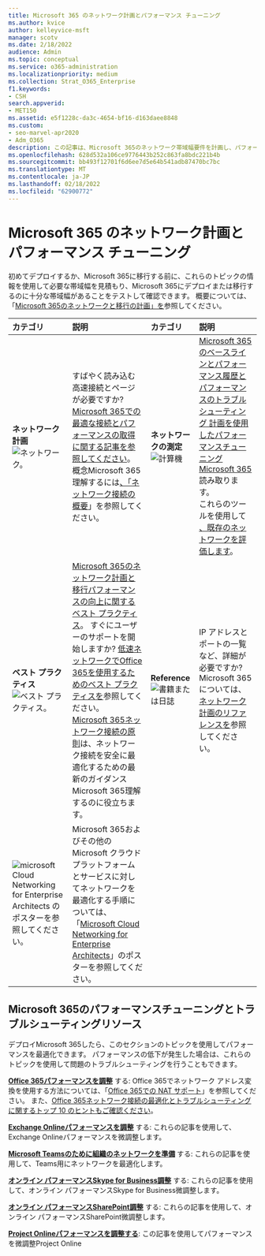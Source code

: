 ```yaml
---
title: Microsoft 365 のネットワーク計画とパフォーマンス チューニング
ms.author: kvice
author: kelleyvice-msft
manager: scotv
ms.date: 2/18/2022
audience: Admin
ms.topic: conceptual
ms.service: o365-administration
ms.localizationpriority: medium
ms.collection: Strat_O365_Enterprise
f1.keywords:
- CSH
search.appverid:
- MET150
ms.assetid: e5f1228c-da3c-4654-bf16-d163daee8848
ms.custom:
- seo-marvel-apr2020
- Adm_O365
description: この記事は、Microsoft 365のネットワーク帯域幅要件を計画し、パフォーマンスを微調整してトラブルシューティングするのに役立ちます。
ms.openlocfilehash: 628d532a106ce9776443b252c863fa8bdc221b4b
ms.sourcegitcommit: bb493f12701f6d6ee7d5e64b541adb87470bc7bc
ms.translationtype: MT
ms.contentlocale: ja-JP
ms.lasthandoff: 02/18/2022
ms.locfileid: "62900772"
---
```

# <a name="network-planning-and-performance-tuning-for-microsoft-365"></a>Microsoft 365 のネットワーク計画とパフォーマンス チューニング
初めてデプロイするか、Microsoft 365に移行する前に、これらのトピックの情報を使用して必要な帯域幅を見積もり、Microsoft 365にデプロイまたは移行するのに十分な帯域幅があることをテストして確認できます。 概要については、「[Microsoft 365のネットワークと移行の計画」を](network-and-migration-planning.md)参照してください。
  
|カテゴリ |説明 |カテゴリ |説明 |
|:-----|:-----|:-----|:-----|
|**ネットワーク計画** <br/> ![ネットワーク。](../media/5e9dcd06-601b-4b28-88dc-f524e7548794.png)           <br/> |すばやく読み込む高速接続とページが必要ですか?  <br/> [Microsoft 365での最適な接続とパフォーマンスの取得に関する記事を参照してください](https://aka.ms/o365perfprinciples)。<br/>概念Microsoft 365理解するには[、「ネットワーク接続の概要](microsoft-365-networking-overview.md)」を参照してください。<br/> |**ネットワークの測定** <br/> ![計算機](../media/d690a132-4884-40eb-a918-526bb3dff3cc.png)           <br/> |[Microsoft 365のベースラインとパフォーマンス履歴とパフォーマンス](performance-tuning-using-baselines-and-history.md)[のトラブルシューティング 計画を使用したパフォーマンスチューニングMicrosoft 365](performance-troubleshooting-plan.md)読み取ります。  <br/> これらのツールを使用して [、既存のネットワークを評価します](network-and-migration-planning.md#calculators)。  <br/> |
|**ベスト プラクティス** <br/> ![ベスト プラクティス。](../media/2a659a5c-1007-47d3-a6c6-a19e018ab29b.png)           <br/> |[Microsoft 365のネットワーク計画と移行パフォーマンスの向上に関するベスト プラクティス](network-and-migration-planning.md#BestPractices)。 すぐにユーザーのサポートを開始しますか? [低速ネットワークでOffice 365を使用するためのベスト プラクティスを](https://support.office.com/article/fd16c8d2-4799-4c39-8fd7-045f06640166)参照してください。  <br/> [Microsoft 365ネットワーク接続の原則](./microsoft-365-network-connectivity-principles.md)は、ネットワーク接続を安全に最適化するための最新のガイダンスMicrosoft 365理解するのに役立ちます。  <br/> |**Reference** <br/> ![書籍または日誌](../media/56dff3c1-f605-48d8-811f-7d13ce639ecd.png)           <br/> |IP アドレスとポートの一覧など、詳細が必要ですか? Microsoft 365については、[ネットワーク計画のリファレンスを](network-and-migration-planning.md#NetReference)参照してください。  <br/> |
|![microsoft Cloud Networking for Enterprise Architects のポスターを参照してください。](../media/3094be9f-2407-4fa5-896d-aa66ef7b9bb9.png)           <br/> |Microsoft 365およびその他の Microsoft クラウド プラットフォームとサービスに対してネットワークを最適化する手順については、「[Microsoft Cloud Networking for Enterprise Architects](../solutions/cloud-architecture-models.md)」のポスターを参照してください。  <br/> |
   
## <a name="performance-tuning-and-troubleshooting-resources-for-microsoft-365"></a>Microsoft 365のパフォーマンスチューニングとトラブルシューティングリソース
<a name="apptuning"> </a>

デプロイMicrosoft 365したら、このセクションのトピックを使用してパフォーマンスを最適化できます。 パフォーマンスの低下が発生した場合は、これらのトピックを使用して問題のトラブルシューティングを行うこともできます。
  
 **[Office 365パフォーマンスを調整](tune-microsoft-365-performance.md)** する: Office 365でネットワーク アドレス変換を使用する方法については、「[Office 365での NAT サポート](nat-support-with-microsoft-365.md)」を参照してください。 また、[Office 365ネットワーク接続の最適化とトラブルシューティングに関するトップ 10 のヒントもご確認ください](/archive/blogs/onthewire/top-10-tips-for-optimising-troubleshooting-your-office-365-network-connectivity)。
  
 **[Exchange Onlineパフォーマンスを調整](tune-exchange-online-performance.md)** する: これらの記事を使用して、Exchange Onlineパフォーマンスを微調整します。

 **[Microsoft Teamsのために組織のネットワークを準備](/microsoftteams/prepare-network)** する: これらの記事を使用して、Teams用にネットワークを最適化します。
  
 **[オンライン パフォーマンスSkype for Business調整](tune-skype-for-business-online-performance.md)** する: これらの記事を使用して、オンライン パフォーマンスSkype for Business微調整します。
  
 **[オンライン パフォーマンスSharePoint調整](tune-sharepoint-online-performance.md)** する: これらの記事を使用して、オンライン パフォーマンスSharePoint微調整します。
  
 **[Project Onlineパフォーマンスを調整する](https://support.office.com/article/12ba0ebd-c616-42e5-b9b6-cad570e8409c)**: この記事を使用してパフォーマンスを微調整Project Online
